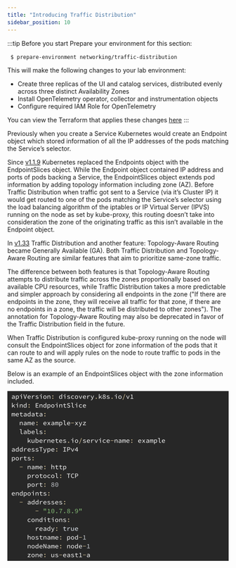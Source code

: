 ```yaml
---
title: "Introducing Traffic Distribution"
sidebar_position: 10
---
```


:::tip Before you start
Prepare your environment for this section:
 
```bash wait=30 timeout=600
 $ prepare-environment networking/traffic-distribution
```

This will make the following changes to your lab environment:
 
- Create three replicas of the UI and catalog services, distributed evenly across three distinct Availability Zones
- Install OpenTelemetry operator, collector and instrumentation objects  
- Configure required IAM Role for OpenTelemetry 

You can view the Terraform that applies these changes [here](https://github.com/VAR::MANIFESTS_OWNER/VAR::MANIFESTS_REPOSITORY/tree/VAR::MANIFESTS_REF/manifests/modules/networking/vpc-lattice/.workshop/terraform)
:::


Previously when you create a Service Kubernetes would create an Endpoint object which stored information of all the IP addresses of the pods matching the Service’s selector.

Since [v1.1.9](https://kubernetes.io/blog/2020/09/02/scaling-kubernetes-networking-with-endpointslices/) Kubernetes replaced the Endpoints object with the EndpointSlices object. While the Endpoint object contained IP address and ports of pods backing a Service, the EndpointSlices object extends pod information by adding topology information including zone (AZ). 
Before Traffic Distribution when traffic got sent to a Service (via it’s Cluster IP) it would get routed to one of the pods matching the Service’s selector using the load balancing algorithm of the iptables or IP Virtual Server (IPVS) running on the node as set by kube-proxy, this routing doesn’t take into consideration the zone of the originating traffic as this isn’t available in the Endpoint object.

In [v1.33](https://kubernetes.io/blog/2025/04/23/kubernetes-v1-33-release/#topology-aware-routing-with-trafficdistribution-preferclose) Traffic Distribution and another feature: Topology-Aware Routing became Generally Available (GA). Both Traffic Distribution and Topology-Aware Routing are similar features that aim to prioritize same-zone traffic.

The difference between both features is that Topology-Aware Routing attempts to distribute traffic across the zones proportionally based on available CPU resources, while Traffic Distribution takes a more predictable and simpler approach by considering all endpoints in the zone ("If there are endpoints in the zone, they will receive all traffic for that zone, if there are no endpoints in a zone, the traffic will be distributed to other zones"). 
The annotation for Topology-Aware Routing may also be deprecated in favor of the Traffic Distribution field in the future. 

When Traffic Distribution is configured kube-proxy running on the node will consult the EndpointSlices object for zone information of the pods that it can route to and will apply rules on the node to route traffic to pods in the same AZ as the source.

Below is an example of an EndpointSlices object with the zone information included.

![Architecture Diagram](./assets/endpointslices.png)
